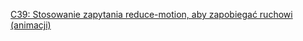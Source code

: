 [C39: Stosowanie zapytania reduce-motion, aby zapobiegać ruchowi (animacji)](https://www.w3.org/WAI/WCAG21/Techniques/css/C39)
